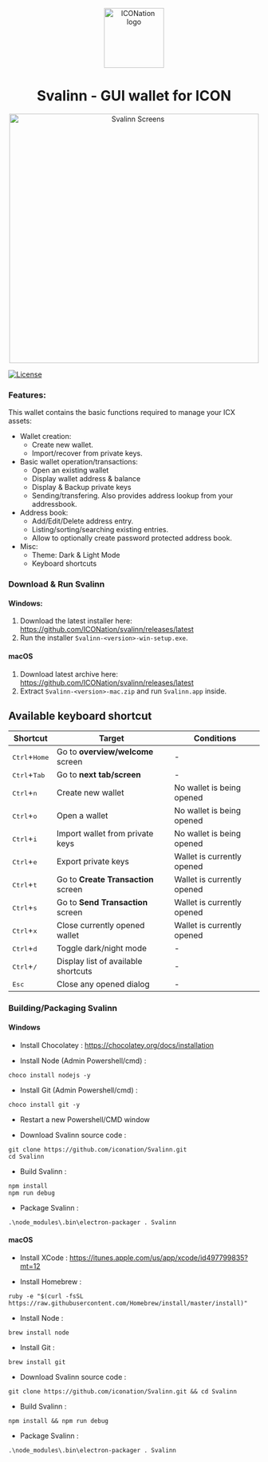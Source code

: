 <p align="center">
  <img 
    src="https://iconation.team/images/very_small.png" 
    width="120px"
    alt="ICONation logo">
</p>

<h1 align="center">Svalinn - GUI wallet for ICON</h1>

<p align="center">
  <img 
    src="https://i.imgur.com/l5fpalj.png"
    width="500px"
    alt="Svalinn Screens">
</p>

 [![License](https://img.shields.io/badge/License-Apache%202.0-blue.svg)](https://opensource.org/licenses/Apache-2.0)

### Features:

This wallet contains the basic functions required to manage your ICX assets:

* Wallet creation:
  * Create new wallet.
  * Import/recover from private keys.
* Basic wallet operation/transactions:
  * Open an existing wallet
  * Display wallet address & balance
  * Display & Backup private keys
  * Sending/transfering. Also provides address lookup from your addressbook.
* Address book:
  * Add/Edit/Delete address entry.
  * Listing/sorting/searching existing entries.
  * Allow to optionally create password protected address book.
* Misc:
  * Theme: Dark & Light Mode
  * Keyboard shortcuts

### Download &amp; Run Svalinn

#### Windows:
1. Download the latest installer here: https://github.com/ICONation/svalinn/releases/latest
2. Run the installer `Svalinn-<version>-win-setup.exe`.

#### macOS
1. Download latest archive here: https://github.com/ICONation/svalinn/releases/latest
2. Extract `Svalinn-<version>-mac.zip` and run `Svalinn.app` inside.

## Available keyboard shortcut

| Shortcut                                       | Target                               | Conditions |
| ---------                                      | -------                              | ---------- |
| <kbd>Ctrl</kbd>+<kbd>Home</kbd>                | Go to **overview/welcome** screen    | - |
| <kbd>Ctrl</kbd>+<kbd>Tab</kbd>                 | Go to **next tab/screen**            | - |
| <kbd>Ctrl</kbd>+<kbd>n</kbd>                   | Create new wallet                    | No wallet is being opened |
| <kbd>Ctrl</kbd>+<kbd>o</kbd>                   | Open a wallet                        | No wallet is being opened |
| <kbd>Ctrl</kbd>+<kbd>i</kbd>                   | Import wallet from private keys      | No wallet is being opened |
| <kbd>Ctrl</kbd>+<kbd>e</kbd>                   | Export private keys                  | Wallet is currently opened |
| <kbd>Ctrl</kbd>+<kbd>t</kbd>                   | Go to **Create Transaction** screen  | Wallet is currently opened |
| <kbd>Ctrl</kbd>+<kbd>s</kbd>                   | Go to **Send Transaction** screen    | Wallet is currently opened |
| <kbd>Ctrl</kbd>+<kbd>x</kbd>                   | Close currently opened wallet        | Wallet is currently opened |
| <kbd>Ctrl</kbd>+<kbd>d</kbd>                   | Toggle dark/night mode               | - |
| <kbd>Ctrl</kbd>+<kbd>/</kbd>                   | Display list of available shortcuts  | - |
| <kbd>Esc</kbd>                                 | Close any opened dialog              | - |

### Building/Packaging Svalinn


#### Windows

- Install Chocolatey : https://chocolatey.org/docs/installation

- Install Node (Admin Powershell/cmd) :

```console
choco install nodejs -y
```

- Install Git (Admin Powershell/cmd) :

```console
choco install git -y
```

- Restart a new Powershell/CMD window

- Download Svalinn source code :

```console
git clone https://github.com/iconation/Svalinn.git
cd Svalinn
```

- Build Svalinn :

```console
npm install
npm run debug
```

- Package Svalinn :

```console
.\node_modules\.bin\electron-packager . Svalinn
```

#### macOS

- Install XCode : 
https://itunes.apple.com/us/app/xcode/id497799835?mt=12

- Install Homebrew : 

```console
ruby -e "$(curl -fsSL https://raw.githubusercontent.com/Homebrew/install/master/install)"
```

- Install Node :

```console
brew install node
```

- Install Git :

```console
brew install git
```

- Download Svalinn source code :

```console
git clone https://github.com/iconation/Svalinn.git && cd Svalinn
```

- Build Svalinn :

```console
npm install && npm run debug
```

- Package Svalinn :

```console
.\node_modules\.bin\electron-packager . Svalinn
```
